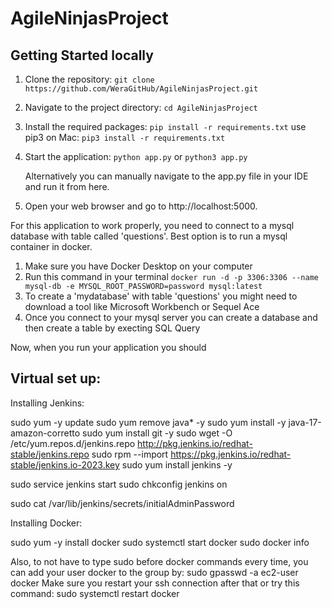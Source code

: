 # AgileNinjasProject


## Getting Started locally

1. Clone the repository:
`git clone https://github.com/WeraGitHub/AgileNinjasProject.git`

3. Navigate to the project directory:
`cd AgileNinjasProject`

4. Install the required packages:
`pip install -r requirements.txt`
    use pip3 on Mac: `pip3 install -r requirements.txt` 

5. Start the application:
`python app.py` or `python3 app.py`

   Alternatively you can manually navigate to the app.py file in your IDE and run it from here.

7. Open your web browser and go to http://localhost:5000.


For this application to work properly, you need to connect to a mysql database with table called 'questions'. Best option is to run a mysql container in docker.
1. Make sure you have Docker Desktop on your computer
2. Run this command in your terminal `docker run -d -p 3306:3306 --name mysql-db -e MYSQL_ROOT_PASSWORD=password mysql:latest`
3. To create a 'mydatabase' with table 'questions' you might need to download a tool like Microsoft Workbench or Sequel Ace
4. Once you connect to your mysql server you can create a database and then create a table by execting SQL Query

Now, when you run your application you should





## Virtual set up:

Installing Jenkins:

sudo yum -y update
sudo yum remove java* -y
sudo yum install -y java-17-amazon-corretto
sudo yum install git -y
sudo wget -O /etc/yum.repos.d/jenkins.repo http://pkg.jenkins.io/redhat-stable/jenkins.repo
sudo rpm --import https://pkg.jenkins.io/redhat-stable/jenkins.io-2023.key
sudo yum install jenkins -y

sudo service jenkins start
sudo chkconfig jenkins on

sudo cat /var/lib/jenkins/secrets/initialAdminPassword



Installing Docker:

sudo yum -y install docker
sudo systemctl start docker
sudo docker info

Also, to not have to type sudo before docker commands every time, you can add your user docker to the group by:
sudo gpasswd -a ec2-user docker
Make sure you restart your ssh connection after that or try this command:
sudo systemctl restart docker

